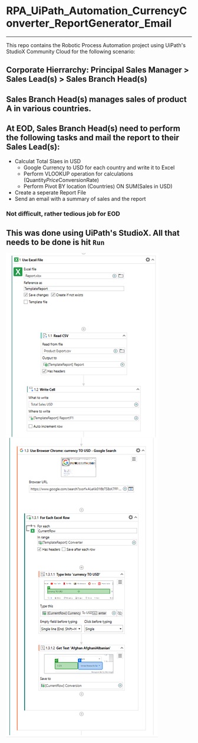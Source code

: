 # RPA_UiPath_Automation_CurrencyConverter_ReportGenerator_Email
------------------------------------------------
This repo contains the Robotic Process Automation project using UiPath's StudioX Community Cloud for the following scenario:

## Corporate Hierrarchy: Principal Sales Manager > Sales Lead(s) > Sales Branch Head(s)

## Sales Branch Head(s) manages sales of product A in various countries.

## At EOD, Sales Branch Head(s) need to perform the following tasks and mail the report to their Sales Lead(s):
- Calculat Total Slaes in USD
  - Google Currency to USD for each country and write it to Excel
  - Perform VLOOKUP operation for calculations (Quantity*Price*ConversionRate)
  - Perform Pivot BY location (Countries) ON SUM(Sales in USD)
 - Create a seperate Report File
 - Send an email with a summary of sales and the report
 
 
 ### Not difficult, rather tedious job for EOD
 
 ## This was done using UiPath's StudioX. All that needs to be done is hit `Run`
 ![Step1](https://github.com/Harsha2409/RPA_UiPath_CurrencyConverter/blob/main/step1-readfromexcel.PNG)
 ![Step2](https://github.com/Harsha2409/RPA_UiPath_CurrencyConverter/blob/main/step2-googleRates-selectRates.PNG)
